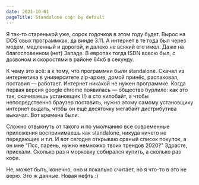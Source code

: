 ```yaml
---
date: 2021-10-01
pageTitle: Standalone софт by default
---
```


Я так-то старенькой уже, сорок годочков в этом году будет. Вырос на DOS'овых программках, да винде 3.11. А интернет в те 
года был через модем, медленный и дорогой, и далеко не всякий его имел. Даже на благословенном (нет) Западе. В европах 
тогда ISDN вовсю был, с дозвоном и скоростями в районе 64кб в секунду.

К чему это всё: а к тому, что программки были standalone. Скачал из интернетика в университете zip-архив, домой принёс, 
распаковал, поставил — работает. Интернет никакой не нужен программке. Когда первая версия google chrome появилась — 
общество бурлило: как это так, скачиваешь установщик (!) в сто килобайт, а чтобы непосредственно браузер поставить, 
нужно этому самому установщику интернет выдать, чтобы он ещё десяточку мегабайт дистрибутива выкачал. Вот времена были.

Сложно отвыкнуть от такого и по умолчанию все современные приложения воспринимаешь как standalone, никуда ничего не 
передающие и т.п. И вот сегодня открываю сраный список покупок, а он мне "Псс, парень, нужно немножко твоих трендов 
2020?" Здрасте, приехали. Сколько раз я морковку собирался купить, а сколько раз кофе.

Не, может быть, конечно, оно и локально считает, но я что-то в это не верю. Это ж данные. Новая нефть :)
